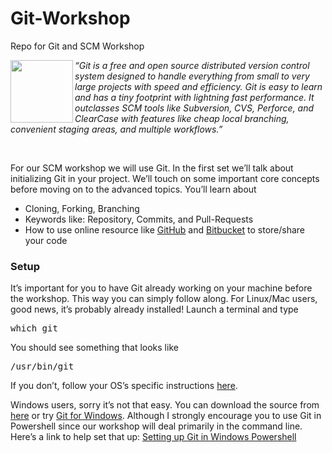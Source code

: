 Git-Workshop
============
Repo for Git and SCM Workshop

<img src="http://fsu.acm.org/wp-content/uploads/2013/10/878a0ea898da1701df8573ed64a5cc9d-150x150.png" width="100" height="100" align="left" />
<p><em>&#8220;Git is a free and open source distributed version control system designed to handle everything from small to very large projects with speed and efficiency. Git is easy to learn and has a tiny footprint with lightning fast performance. It outclasses SCM tools like Subversion, CVS, Perforce, and ClearCase with features like cheap local branching, convenient staging areas, and multiple workflows.&#8221;</em></p>
&nbsp;<br />
<p>For our SCM workshop we will use Git. In the first set we&#8217;ll talk about initializing Git in your project. We&#8217;ll touch on some important core concepts before moving on to the advanced topics. You&#8217;ll learn about</p>

<ul>
<li>Cloning, Forking, Branching</li>
<li>Keywords like: Repository, Commits, and Pull-Requests</li>
<li>How to use online resource like <a href="http://www.github.com" title="GitHub" target="_blank">GitHub</a> and <a href="http://www.bitbucket.prg" title="BitBucket" target="_blank">Bitbucket</a> to store/share your code</li>
</ul>

<h3>Setup</h3>
It&#8217;s important for you to have Git already working on your machine before the workshop. This way you can simply follow along. For Linux/Mac users, good news, it&#8217;s probably already installed! Launch a terminal and type
<pre>which git</pre>
<p> You should see something that looks like </p>
<pre>/usr/bin/git</pre>
			

<p> If you don&#8217;t, follow your OS&#8217;s specific instructions <a href="http://git-scm.com/downloads" title="Git Downloads" target="_blank">here</a>.</p>

<p>Windows users, sorry it&#8217;s not that easy. You can download the source from <a href="http://git-scm.com/downloads" title="Git Downloads" target="_blank">here</a> or try <a href="http://msysgit.github.io/" title="Git For Windows" target="_blank">Git for Windows</a>. Although I strongly encourage you to use Git in Powershell since our workshop will deal primarily in the command line. Here&#8217;s a link to help set that up: <a href="http://thepracticalsysadmin.com/setting-up-git-in-windows/" title="setting up git in windows powershell" target="_blank">Setting up Git in Windows Powershell</a></p>
